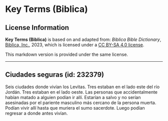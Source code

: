 # Key Terms (Biblica)

## License Information

**Key Terms (Biblica)** is based on and adapted from: _Biblica Bible Dictionary_, [Biblica, Inc.](https://www.biblica.com/), 2023, which is licensed under a [CC BY-SA 4.0 license](https://creativecommons.org/licenses/by-sa/4.0/legalcode.en).

This markdown version is provided under the same license.



--------------------------------

## Ciudades seguras (id: 232379)

Seis ciudades donde vivían los Levitas. Tres estaban en el lado este del río Jordán. Tres estaban en el lado oeste. Las personas que accidentalmente habían matado a alguien podían ir allí. Estarían a salvo y no serían asesinadas por el pariente masculino más cercano de la persona muerta. Podían vivir allí hasta que muriera el sumo sacerdote. Luego podían regresar a donde antes vivían.


